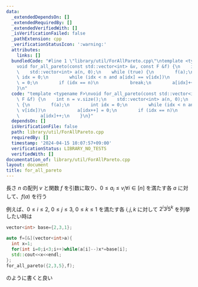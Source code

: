 ```yaml
---
data:
  _extendedDependsOn: []
  _extendedRequiredBy: []
  _extendedVerifiedWith: []
  _isVerificationFailed: false
  _pathExtension: cpp
  _verificationStatusIcon: ':warning:'
  attributes:
    links: []
  bundledCode: "#line 1 \"library/util/ForAllPareto.cpp\"\ntemplate <typename F>\n\
    void for_all_pareto(const std::vector<int> &v, const F &f) {\n    int n = v.size();\n\
    \    std::vector<int> a(n, 0);\n    while (true) {\n        f(a);\n        int\
    \ idx = 0;\n        while (idx < n and a[idx] == v[idx])\n            a[idx++]\
    \ = 0;\n        if (idx == n)\n            break;\n        a[idx]++;\n    }\n\
    }\n"
  code: "template <typename F>\nvoid for_all_pareto(const std::vector<int> &v, const\
    \ F &f) {\n    int n = v.size();\n    std::vector<int> a(n, 0);\n    while (true)\
    \ {\n        f(a);\n        int idx = 0;\n        while (idx < n and a[idx] ==\
    \ v[idx])\n            a[idx++] = 0;\n        if (idx == n)\n            break;\n\
    \        a[idx]++;\n    }\n}"
  dependsOn: []
  isVerificationFile: false
  path: library/util/ForAllPareto.cpp
  requiredBy: []
  timestamp: '2024-04-15 10:07:57+09:00'
  verificationStatus: LIBRARY_NO_TESTS
  verifiedWith: []
documentation_of: library/util/ForAllPareto.cpp
layout: document
title: for_all_pareto
---
```


長さ $n$ の配列 $v$ と関数 $f$ を引数に取り、$0\leq a_i\leq v_i　\forall i\in[n]$ を満たす各 $a$ に対して、$f(a)$ を行う

例えば、$0\leq i\leq 2$, $0\leq j \leq 3$, $0\leq k\leq 1$ を満たす各 $i,j,k$ に対して $2^i 3^j 5^k$ を列挙したい時は

```cpp
vector<int> base={2,3,1};

auto f=[&](vector<int>a){
  int x=1;
  for(int i=0;i<3;i++)while(a[i]--)x*=base[i];
  std::cout<<x<<endl;
};
for_all_pareto({2,3,5},f);
```

のように書くと良い